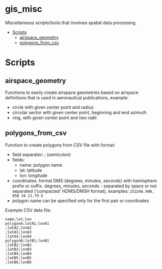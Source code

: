 # gis_misc

Miscellaneous scripts/tools that involves spatial data processing

- [Scripts](#scripts)
  - [airspace_geometry](#airspace_geometry)
  - [polygons_from_csv](#polygon_from_csv)

# Scripts <a name=scripts>

## airspace_geometry <a name=airspace_geometry>

Functions to easily create airspace geometries based on airspace definitions that is used in aeronautical publications,
example:
 * circle with given center point  and radius
 * circular sector with given center point, beginning and end azimuth
 * ring, with given center point and two radii

## polygons_from_csv <a name=polygon_from_csv>

Function to create polygons from CSV file with format:

* field separator: ; (semicolon)
* fields:
    * name: polygon name
    * lat: latitude
    * lon: longitude
* coordinates: format DMS (degrees, minutes, seconds) with hemisphere prefix or suffix.
 degrees, minutes, seconds - separated by space or not separated ('compacted' HDMS/DMSH format), examples: `253246.99N, 050 34 21.79 E`
* polygon name can be specified only for the first pair or coordinates

Example CSV data file:

    name;lat;lon
    polygonA;latA1;lonA1
    ;latA2;lonA2
    ;latA3;lonA3
    ;latA4;lonA4
    polygonB;latB1;lonB1
    ;latB2;lonB2
    ;latB3;lonB3
    ;latB4;lonB4
    ;latB5;lonB5
    ;latB6;lonB6



